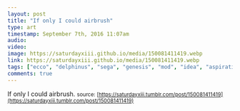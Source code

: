 ```yaml
---
layout: post
title: "If only I could airbrush"
type: art
timestamp: September 7th, 2016 11:07am
audio: 
video: 
image: https://saturdayxiii.github.io/media/150081411419.webp
link: https://saturdayxiii.github.io/media/150081411419.webp
tags: ["ecco", "delphinus", "sega", "genesis", "mod", "idea", "aspiration", "controllers", "art"]
comments: true
---
```

If only I could airbrush.
<small>source: [https://saturdayxiii.tumblr.com/post/150081411419](https://saturdayxiii.tumblr.com/post/150081411419)</small>